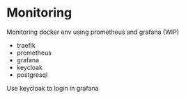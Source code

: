 # Monitoring
Monitoring docker env using prometheus and grafana (WIP)

* traefik
* prometheus
* grafana
* keycloak
* postgresql

Use keycloak to login in grafana
